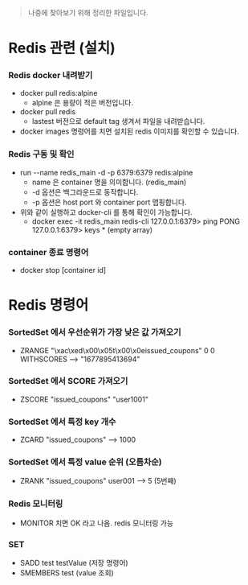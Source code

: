 > 나중에 찾아보기 위해 정리한 파일입니다.

# Redis 관련 (설치)

### Redis docker 내려받기

- docker pull redis:alpine
    - alpine 은 용량이 적은 버전입니다.
- docker pull redis
    - lastest 버전으로 default tag 생겨서 파일을 내려받습니다.
- docker images 명령어를 치면 설치된 redis 이미지를 확인할 수 있습니다.

### Redis 구동 및 확인

- run --name redis_main -d -p 6379:6379 redis:alpine
    - name 은 container 명을 의미합니다. (redis_main)
    - -d 옵션은 백그라운드로 동작합니다.
    - -p 옵션은 host port 와 container port 맵핑합니다.
- 위와 같이 실행하고 docker-cli 를 통해 확인이 가능합니다.
    - docker exec -it redis_main redis-cli
      127.0.0.1:6379> ping
      PONG
      127.0.0.1:6379> keys *
      (empty array)

### container 종료 명령어

- docker stop [container id]

# Redis 명령어

### SortedSet 에서 우선순위가 가장 낮은 값 가져오기

- ZRANGE "\xac\xed\x00\x05t\x00\x0eissued_coupons" 0 0 WITHSCORES
  --> "1677895413694"

### SortedSet 에서 SCORE 가져오기

- ZSCORE "issued_coupons" "user1001"

### SortedSet 에서 특정 key 개수

- ZCARD "issued_coupons"
  --> 1000

### SortedSet 에서 특정 value 순위 (오름차순)

- ZRANK "issued_coupons" user001
  --> 5 (5번째)

### Redis 모니터링

- MONITOR 치면 OK 라고 나옴. redis 모니터링 가능

### SET

- SADD test testValue (저장 명령어)
- SMEMBERS test (value 조회)